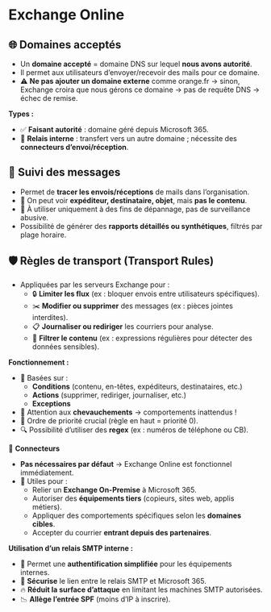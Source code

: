 # Exchange Online

## 🌐 **Domaines acceptés**

- Un **domaine accepté** = domaine DNS sur lequel **nous avons autorité**.
- Il permet aux utilisateurs d’envoyer/recevoir des mails pour ce domaine.
- ⚠️ **Ne pas ajouter un domaine externe** comme orange.fr → sinon, Exchange croira que nous gérons ce domaine → pas de requête DNS → échec de remise.

**Types :**

- ✅ **Faisant autorité** : domaine géré depuis Microsoft 365.
- 🔄 **Relais interne** : transfert vers un autre domaine ; nécessite des **connecteurs d’envoi/réception**.



## 🔎 **Suivi des messages**

- Permet de **tracer les envois/réceptions** de mails dans l’organisation.
- 👀 On peut voir **expéditeur, destinataire, objet**, mais **pas le contenu**.
- 🚨 À utiliser uniquement à des fins de dépannage, pas de surveillance abusive.
- Possibilité de générer des **rapports détaillés ou synthétiques**, filtrés par plage horaire.



## 🛡️ **Règles de transport (Transport Rules)**

- Appliquées par les serveurs Exchange pour :
  - 🔒 **Limiter les flux** (ex : bloquer envois entre utilisateurs spécifiques).
  - ✂️ **Modifier ou supprimer** des messages (ex : pièces jointes interdites).
  - 📋 **Journaliser ou rediriger** les courriers pour analyse.
  - 🧼 **Filtrer le contenu** (ex : expressions régulières pour détecter des données sensibles).

**Fonctionnement :**

- 🔁 Basées sur :
  - **Conditions** (contenu, en-têtes, expéditeurs, destinataires, etc.)
  - **Actions** (supprimer, rediriger, journaliser, etc.)
  - **Exceptions**
- 🧠 Attention aux **chevauchements** → comportements inattendus !
- 🥇 Ordre de priorité crucial (règle en haut = priorité 0).
- 🔍 Possibilité d’utiliser des **regex** (ex : numéros de téléphone ou CB).

🔌 **Connecteurs**

- **Pas nécessaires par défaut** → Exchange Online est fonctionnel immédiatement.
- 🔗 Utiles pour :
  - Relier un **Exchange On-Premise** à Microsoft 365.
  - Autoriser des **équipements tiers** (copieurs, sites web, applis métiers).
  - Appliquer des comportements spécifiques selon les **domaines cibles**.
  - Accepter du courrier **entrant depuis des partenaires**.

**Utilisation d’un relais SMTP interne :**

- 🎯 Permet une **authentification simplifiée** pour les équipements internes.
- 🔐 **Sécurise** le lien entre le relais SMTP et Microsoft 365.
- 🔥 **Réduit la surface d’attaque** en limitant les machines SMTP autorisées.
- 📉 **Allège l’entrée SPF** (moins d’IP à inscrire).

